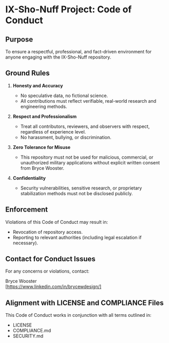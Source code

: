 # IX-Sho-Nuff Project: Code of Conduct

## Purpose

To ensure a respectful, professional, and fact-driven environment for anyone engaging with the IX-Sho-Nuff repository.

## Ground Rules

1. **Honesty and Accuracy**
   - No speculative data, no fictional science.
   - All contributions must reflect verifiable, real-world research and engineering methods.

2. **Respect and Professionalism**
   - Treat all contributors, reviewers, and observers with respect, regardless of experience level.
   - No harassment, bullying, or discrimination.

3. **Zero Tolerance for Misuse**
   - This repository must not be used for malicious, commercial, or unauthorized military applications without explicit written consent from Bryce Wooster.

4. **Confidentiality**
   - Security vulnerabilities, sensitive research, or proprietary stabilization methods must not be disclosed publicly.

## Enforcement

Violations of this Code of Conduct may result in:

- Revocation of repository access.
- Reporting to relevant authorities (including legal escalation if necessary).

## Contact for Conduct Issues

For any concerns or violations, contact:

Bryce Wooster  
[https://www.linkedin.com/in/brycewdesign/]

## Alignment with LICENSE and COMPLIANCE Files

This Code of Conduct works in conjunction with all terms outlined in:

- LICENSE
- COMPLIANCE.md
- SECURITY.md
